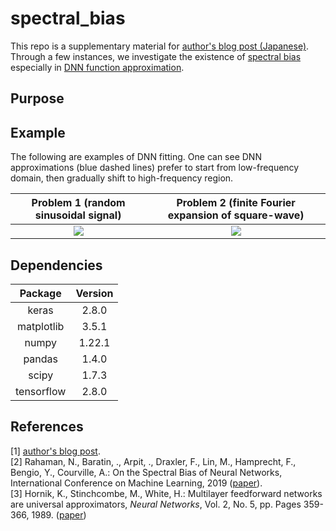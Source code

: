 ﻿# spectral_bias
This repo is a supplementary material for [author's blog post (Japanese)](https://qiita.com/drafts). Through a few instances, we investigate the existence of [spectral bias](https://arxiv.org/abs/1806.08734) especially in [DNN function approximation](https://doi.org/10.1016/0893-6080(89)90020-8). 

## Purpose

## Example
The following are examples of DNN fitting. One can see DNN approximations (blue dashed lines) prefer to start from low-frequency domain, then gradually shift to high-frequency region. 

|Problem 1 (random sinusoidal signal)|Problem 2 (finite Fourier expansion of square-wave)|
|:---:|:---:|
|<img src="https://user-images.githubusercontent.com/49257696/167547117-c0409a2f-8293-4c13-bbfd-ce9378d647bd.gif">|<img src="https://user-images.githubusercontent.com/49257696/167547128-52924d1f-70b1-4477-a159-73a656ab926c.gif">|

## Dependencies
|Package|Version|
|:---:|:---:|
|keras|2.8.0|
|matplotlib|3.5.1|
|numpy|1.22.1|
|pandas|1.4.0|
|scipy|1.7.3|
|tensorflow|2.8.0|

## References
[1] [author's blog post](link). 
<br>
[2] Rahaman, N., Baratin, ., Arpit, ., Draxler, F., Lin, M., Hamprecht, F., Bengio, Y., Courville, A.: On the Spectral Bias of Neural Networks, International Conference on Machine Learning, 2019 ([paper](https://arxiv.org/abs/1806.08734)). 
<br>
[3] Hornik, K., Stinchcombe, M., White, H.: Multilayer feedforward networks are universal approximators, *Neural Networks*, Vol. 2, No. 5, pp. Pages 359-366, 1989. ([paper](https://doi.org/10.1016/0893-6080(89)90020-8))
